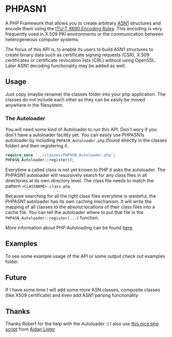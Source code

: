 PHPASN1
=======

A PHP Framework that allows you to create arbitrary [ASN1](http://www.itu.int/ITU-T/asn1/) structures and encode them using the [ITU-T X690 Encoding Rules](http://www.itu.int/ITU-T/recommendations/rec.aspx?rec=x.690).
This encoding is very frequently used in X.509 PKI environments or the communication between heterogeneous computer systems.

The focus of this API is, to enable its users to build ASN1 structures to create binary data such as certificate signing requests (CSR), X.509 certificates or certificate revocation lists (CRL) without using OpenSSL.
Later ASN1 decoding functionality may be added as well.


## Usage

Just copy (maybe rename) the classes folder into your php application.
The classes do not include each other so they can be easily be moved anywhere in the filesystem.

### The Autoloader
You will need some kind of Autoloader to run this API.
Don't wory if you don't have a autoloader facility yet.
You can easily use PHPASN1s autoloader by including `PHPASN_Autoloader.php` (found directly in the classes folder) and then registering it.

```php
require_once '../classes/PHPASN_Autoloader.php';
PHPASN_Autoloader::register();
```

Everytime a called class is not yet known to PHP it asks the autoloader.
The PHPASN1 autoloader will resursively search for any class files in all directories at its own directory level.
The class file needs to match the pattern `<CLASSNAME>.class.php`

Because searching for all the right class files everytime is wasteful, the PHPASN1 autoloader has its own caching mechanism.
It will write the mapping of all classes to the absolut locations of their class files into a cache file.
You can tell the autoloader where to put that file in the `PHPASN_Autoloader::register(...)` function.

More information about PHP Autoloading  can be found [here](http://php.net/manual/en/language.oop5.autoload.php).


## Examples

To see some example usage of the API or some output check out examples folder.


## Future

If I have some time I will add some more ASN classes, composite classes (like X509 certificate) and even add ASN1 parsing functionality


## Thanks

Thanks Robert for the help with the Autoloader :)
I also use [this nice php script](http://aidanlister.com/2004/04/viewing-binary-data-as-a-hexdump-in-php/) from [Aidan Lister](http://aidanlister.com)
